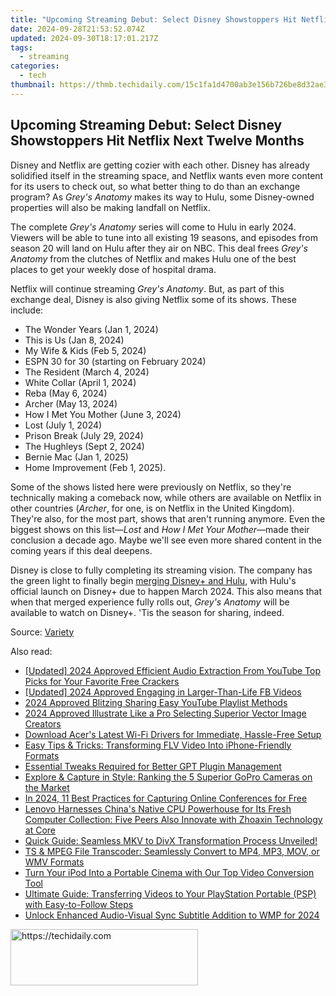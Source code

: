 ```yaml
---
title: "Upcoming Streaming Debut: Select Disney Showstoppers Hit Netflix Next Twelve Months"
date: 2024-09-28T21:53:52.074Z
updated: 2024-09-30T18:17:01.217Z
tags:
  - streaming
categories:
  - tech
thumbnail: https://thmb.techidaily.com/15c1fa1d4700ab3e156b726be8d32ae392374f04fa76102f811d9ae276709a58.jpg
---
```


## Upcoming Streaming Debut: Select Disney Showstoppers Hit Netflix Next Twelve Months

Disney and Netflix are getting cozier with each other. Disney has already solidified itself in the streaming space, and Netflix wants even more content for its users to check out, so what better thing to do than an exchange program? As _Grey's Anatomy_ makes its way to Hulu, some Disney-owned properties will also be making landfall on Netflix.

 The complete _Grey's Anatomy_ series will come to Hulu in early 2024\. Viewers will be able to tune into all existing 19 seasons, and episodes from season 20 will land on Hulu after they air on NBC. This deal frees _Grey's Anatomy_ from the clutches of Netflix and makes Hulu one of the best places to get your weekly dose of hospital drama.

 Netflix will continue streaming _Grey's Anatomy_. But, as part of this exchange deal, Disney is also giving Netflix some of its shows. These include:

* The Wonder Years (Jan 1, 2024)
* This is Us (Jan 8, 2024)
* My Wife & Kids (Feb 5, 2024)
* ESPN 30 for 30 (starting on February 2024)
* The Resident (March 4, 2024)
* White Collar (April 1, 2024)
* Reba (May 6, 2024)
* Archer (May 13, 2024)
* How I Met You Mother (June 3, 2024)
* Lost (July 1, 2024)
* Prison Break (July 29, 2024)
* The Hughleys (Sept 2, 2024)
* Bernie Mac (Jan 1, 2025)
* Home Improvement (Feb 1, 2025).

 Some of the shows listed here were previously on Netflix, so they're technically making a comeback now, while others are available on Netflix in other countries (_Archer_, for one, is on Netflix in the United Kingdom). They're also, for the most part, shows that aren't running anymore. Even the biggest shows on this list—_Lost_ and _How I Met Your Mother_—made their conclusion a decade ago. Maybe we'll see even more shared content in the coming years if this deal deepens.

 Disney is close to fully completing its streaming vision. The company has the green light to finally begin [merging Disney+ and Hulu](https://instagram-clips.techidaily.com/updated-captivating-carousel-concept-for-ig-for-2024/), with Hulu's official launch on Disney+ due to happen March 2024\. This also means that when that merged experience fully rolls out, _Grey's Anatomy_ will be available to watch on Disney+. 'Tis the season for sharing, indeed.

 Source: [Variety](https://variety.com/2023/tv/news/greys-anatomy-hulu-disney-plus-one-app-netflix-1235833802/)

<ins class="adsbygoogle"
     style="display:block"
     data-ad-format="autorelaxed"
     data-ad-client="ca-pub-7571918770474297"
     data-ad-slot="1223367746"></ins>

<ins class="adsbygoogle"
     style="display:block"
     data-ad-client="ca-pub-7571918770474297"
     data-ad-slot="8358498916"
     data-ad-format="auto"
     data-full-width-responsive="true"></ins>

<span class="atpl-alsoreadstyle">Also read:</span>
<div><ul>
<li><a href="https://facebook-video-share.techidaily.com/updated-2024-approved-efficient-audio-extraction-from-youtube-top-picks-for-your-favorite-free-crackers/"><u>[Updated] 2024 Approved Efficient Audio Extraction From YouTube Top Picks for Your Favorite Free Crackers</u></a></li>
<li><a href="https://facebook-video-content.techidaily.com/updated-2024-approved-engaging-in-larger-than-life-fb-videos/"><u>[Updated] 2024 Approved Engaging in Larger-Than-Life FB Videos</u></a></li>
<li><a href="https://youtube-video-recordings.techidaily.com/2024-approved-blitzing-sharing-easy-youtube-playlist-methods/"><u>2024 Approved Blitzing Sharing Easy YouTube Playlist Methods</u></a></li>
<li><a href="https://fox-links.techidaily.com/2024-approved-illustrate-like-a-pro-selecting-superior-vector-image-creators/"><u>2024 Approved Illustrate Like a Pro Selecting Superior Vector Image Creators</u></a></li>
<li><a href="https://hardware-updates.techidaily.com/download-acers-latest-wi-fi-drivers-for-immediate-hassle-free-setup/"><u>Download Acer's Latest Wi-Fi Drivers for Immediate, Hassle-Free Setup</u></a></li>
<li><a href="https://media-tips.techidaily.com/easy-tips-and-tricks-transforming-flv-video-into-iphone-friendly-formats/"><u>Easy Tips & Tricks: Transforming FLV Video Into iPhone-Friendly Formats</u></a></li>
<li><a href="https://tech-savvy.techidaily.com/essential-tweaks-required-for-better-gpt-plugin-management/"><u>Essential Tweaks Required for Better GPT Plugin Management</u></a></li>
<li><a href="https://media-tips.techidaily.com/explore-and-capture-in-style-ranking-the-5-superior-gopro-cameras-on-the-market/"><u>Explore & Capture in Style: Ranking the 5 Superior GoPro Cameras on the Market</u></a></li>
<li><a href="https://screen-mirroring-recording.techidaily.com/in-2024-11-best-practices-for-capturing-online-conferences-for-free/"><u>In 2024, 11 Best Practices for Capturing Online Conferences for Free</u></a></li>
<li><a href="https://twitter-videos.techidaily.com/lenovo-harnesses-chinas-native-cpu-powerhouse-for-its-fresh-computer-collection-five-peers-also-innovate-with-zhoaxin-technology-at-core/"><u>Lenovo Harnesses China's Native CPU Powerhouse for Its Fresh Computer Collection: Five Peers Also Innovate with Zhoaxin Technology at Core</u></a></li>
<li><a href="https://media-tips.techidaily.com/1723620216796-quick-guide-seamless-mkv-to-divx-transformation-process-unveiled/"><u>Quick Guide: Seamless MKV to DivX Transformation Process Unveiled!</u></a></li>
<li><a href="https://media-tips.techidaily.com/ts-and-mpeg-file-transcoder-seamlessly-convert-to-mp4-mp3-mov-or-wmv-formats/"><u>TS & MPEG File Transcoder: Seamlessly Convert to MP4, MP3, MOV, or WMV Formats</u></a></li>
<li><a href="https://media-tips.techidaily.com/turn-your-ipod-into-a-portable-cinema-with-our-top-video-conversion-tool/"><u>Turn Your iPod Into a Portable Cinema with Our Top Video Conversion Tool</u></a></li>
<li><a href="https://media-tips.techidaily.com/ultimate-guide-transferring-videos-to-your-playstation-portable-psp-with-easy-to-follow-steps/"><u>Ultimate Guide: Transferring Videos to Your PlayStation Portable (PSP) with Easy-to-Follow Steps</u></a></li>
<li><a href="https://vp-tips.techidaily.com/unlock-enhanced-audio-visual-sync-subtitle-addition-to-wmp-for-2024/"><u>Unlock Enhanced Audio-Visual Sync Subtitle Addition to WMP for 2024</u></a></li>
</ul></div>

<!-- affiliate ads begin -->
<a href="https://aligracehair.sjv.io/c/5597632/1880940/19272" target="_top" id="1880940">
  <img src="//a.impactradius-go.com/display-ad/19272-1880940" border="0" alt="https://techidaily.com" width="300" height="90"/>
</a>
<img height="0" width="0" src="https://aligracehair.sjv.io/i/5597632/1880940/19272" style="position:absolute;visibility:hidden;" border="0" />
<!-- affiliate ads end -->

